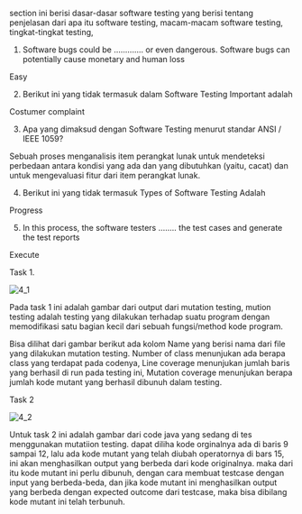 section ini berisi dasar-dasar software testing yang berisi tentang penjelasan dari apa itu software testing, macam-macam software testing, tingkat-tingkat testing,


1. Software bugs could be ............. or even dangerous. Software bugs can potentially cause monetary and human loss

Easy

2. Berikut ini yang tidak termasuk dalam Software Testing Important adalah

Costumer complaint

3. Apa yang dimaksud dengan Software Testing menurut standar ANSI / IEEE 1059? 

Sebuah proses menganalisis item perangkat lunak untuk mendeteksi perbedaan antara kondisi yang ada dan yang dibutuhkan (yaitu, cacat) dan untuk mengevaluasi fitur dari item perangkat lunak.

4. Berikut ini yang tidak termasuk Types of Software Testing Adalah

Progress

5. In this process, the software testers ........ the test cases and generate the test reports

Execute




Task 1.

![4_1](https://user-images.githubusercontent.com/87752242/155492243-82c20c3e-0e32-467c-af19-4cf91dcccb7d.PNG)

Pada task 1 ini adalah gambar dari output dari mutation testing, mution testing adalah testing yang dilakukan terhadap suatu program dengan memodifikasi satu bagian kecil dari sebuah fungsi/method kode program.

Bisa dilihat dari gambar berikut ada kolom Name yang berisi nama dari file yang dilakukan mutation testing. Number of class menunjukan ada berapa class yang terdapat pada codenya, Line coverage menunjukan jumlah baris yang berhasil di run pada testing ini, Mutation coverage menunjukan berapa jumlah kode mutant yang berhasil dibunuh dalam testing. 




Task 2

![4_2](https://user-images.githubusercontent.com/87752242/155493640-255e03b5-3248-4c2f-b383-c41c7f2f6338.PNG)


Untuk task 2 ini adalah gambar dari code java yang sedang di tes menggunakan mutatiion testing. dapat diliha kode orginalnya ada di baris 9 sampai 12, lalu ada kode mutant yang telah diubah operatornya di bars 15, ini akan menghasilkan output yang berbeda dari kode originalnya. maka dari itu kode mutant ini perlu dibunuh, dengan cara membuat testcase dengan input yang berbeda-beda, dan jika kode mutant ini menghasilkan output yang berbeda dengan expected outcome dari testcase, maka bisa dibilang kode mutant ini telah terbunuh.
